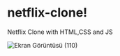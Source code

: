 # netflix-clone!

Netflix Clone with HTML,CSS and JS

![Ekran Görüntüsü (110)](https://user-images.githubusercontent.com/95496883/222715007-babe217b-7a2c-40a8-8529-590d2fcc4964.png)


